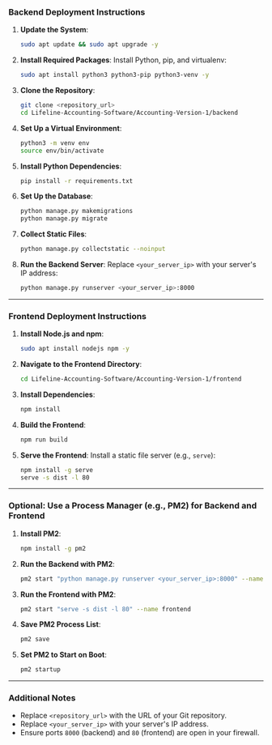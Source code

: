 ### **Backend Deployment Instructions**

1. **Update the System**:
   ```bash
   sudo apt update && sudo apt upgrade -y
   ```

2. **Install Required Packages**:
   Install Python, pip, and virtualenv:
   ```bash
   sudo apt install python3 python3-pip python3-venv -y
   ```

3. **Clone the Repository**:
   ```bash
   git clone <repository_url>
   cd Lifeline-Accounting-Software/Accounting-Version-1/backend
   ```

4. **Set Up a Virtual Environment**:
   ```bash
   python3 -m venv env
   source env/bin/activate
   ```

5. **Install Python Dependencies**:
   ```bash
   pip install -r requirements.txt
   ```

6. **Set Up the Database**:
   ```bash
   python manage.py makemigrations
   python manage.py migrate
   ```

7. **Collect Static Files**:
   ```bash
   python manage.py collectstatic --noinput
   ```

8. **Run the Backend Server**:
   Replace `<your_server_ip>` with your server's IP address:
   ```bash
   python manage.py runserver <your_server_ip>:8000
   ```

---

### **Frontend Deployment Instructions**

1. **Install Node.js and npm**:
   ```bash
   sudo apt install nodejs npm -y
   ```

2. **Navigate to the Frontend Directory**:
   ```bash
   cd Lifeline-Accounting-Software/Accounting-Version-1/frontend
   ```

3. **Install Dependencies**:
   ```bash
   npm install
   ```

4. **Build the Frontend**:
   ```bash
   npm run build
   ```

5. **Serve the Frontend**:
   Install a static file server (e.g., `serve`):
   ```bash
   npm install -g serve
   serve -s dist -l 80
   ```

---

### **Optional: Use a Process Manager (e.g., PM2) for Backend and Frontend**

1. **Install PM2**:
   ```bash
   npm install -g pm2
   ```

2. **Run the Backend with PM2**:
   ```bash
   pm2 start "python manage.py runserver <your_server_ip>:8000" --name backend
   ```

3. **Run the Frontend with PM2**:
   ```bash
   pm2 start "serve -s dist -l 80" --name frontend
   ```

4. **Save PM2 Process List**:
   ```bash
   pm2 save
   ```

5. **Set PM2 to Start on Boot**:
   ```bash
   pm2 startup
   ```

---

### **Additional Notes**
- Replace `<repository_url>` with the URL of your Git repository.
- Replace `<your_server_ip>` with your server's IP address.
- Ensure ports `8000` (backend) and `80` (frontend) are open in your firewall.